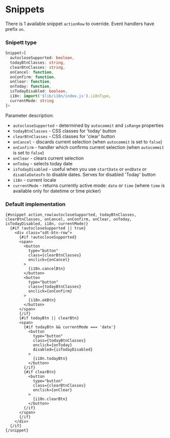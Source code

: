 # Snippets

There is 1 available snippet `actionRow` to override. Event handlers have prefix `on`.


### Snipett type

```ts
Snippet<[
  autocloseSupported: boolean,
  todayBtnClasses: string,
  clearBtnClasses: string,
  onCancel: function,
  onConfirm: function,
  onClear: function,
  onToday: function,
  isTodayDisabled: boolean,
  i18n: import('$lib/i18n/index.js').i18nType,
  currentMode: string
]>
```

Parameter description:

- `autocloseSupported` - determined by `autocommit` and `isRange` properties
- `todayBtnClasses` - CSS classes for 'today' button
- `clearBtnClasses` - CSS classes for 'clear' button
- `onCancel` - discards current selection (when `autocommit` is set to `false`)
- `onConfirm` - handler which confirms current selection (when `autocommit` is set to `false`)
- `onClear` - clears current selection
- `onToday` - selects today date
- `isTodayDisabled` - useful when you use `startDate` or `endDate` or `disableDatesFn` to disable dates. Serves for disabled 'Today' button
- `i18n` - current locale
- `currentMode` - returns currently active mode: `date` or `time` (where `time` is available only for datetime or time picker)

### Default implementation

```svelte
{#snippet action_row(autocloseSupported, todayBtnClasses, clearBtnClasses, onCancel, onConfirm, onClear, onToday, isTodayDisabled, i18n, currentMode)}
  {#if !autocloseSupported || true}
    <div class="sdt-btn-row">
      {#if !autocloseSupported}
      <span>
        <button
          type="button"
          class={clearBtnClasses}
          onclick={onCancel}
        >
          {i18n.cancelBtn}
        </button>
        <button
          type="button"
          class={todayBtnClasses}
          onclick={onConfirm}
        >
          {i18n.okBtn}
        </button>
      </span>
      {/if}
      {#if todayBtn || clearBtn}
      <span>
        {#if todayBtn && currentMode === 'date'}
          <button
            type="button"
            class={todayBtnClasses}
            onclick={onToday}
            disabled={isTodayDisabled}
          >
            {i18n.todayBtn}
          </button>
        {/if}
        {#if clearBtn}
          <button
            type="button"
            class={clearBtnClasses}
            onclick={onClear}
          >
            {i18n.clearBtn}
          </button>
        {/if}
      </span>
      {/if}
    </div>
  {/if}
{/snippet}
```
